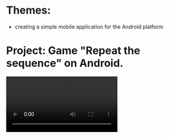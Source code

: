 # Themes:
- creating a simple mobile application for the Android platform

# Project: Game "Repeat the sequence" on Android.

![Game](https://github.com/ViktoriyaMosolova/RepeatGame/blob/489e5f785e8fa3c379612ef2107dcc187b328d8e/mp4/game.mp4)
